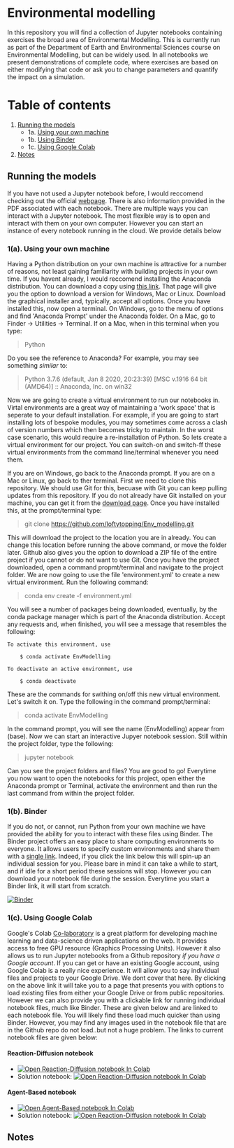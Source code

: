 # Environmental modelling

In this repository you will find a collection of Jupyter notebooks containing exercises the broad area of Environmental Modelling. This is currently run as part of the Department of Earth and Environmental Sciences course on Environmental Modelling, but can be widely used. In all notebooks we present demonstrations of complete code, where exercises are based on either modifying that code or ask you to change parameters and quantify the impact on a simulation.

# Table of contents
1. [Running the models](#Running)
     * 1a. [Using your own machine](#own)
     * 1b. [Using Binder](#Binder)
     * 1c. [Using Google Colab](#Colab)
2. [Notes](#Notes)

## Running the models<a name="Running"></a>

If you have not used a Jupyter notebook before, I would reccomend checking out the official [webpage](https://jupyter.org/). There is also information provided in the PDF associated with each notebook. There are multiple ways you can interact with a Jupyter notebook. The most flexible way is to open and interact with them on your own computer. However you can start an instance of every notebook running in the cloud. We provide details below

### 1(a). Using your own machine<a name="own"></a>

Having a Python distribution on your own machine is attractive for a number of reasons, not least gaining familiarity with building projects in your own time. If you havent already, I would reccomend installing the Anaconda distribution. You can download a copy using [this link](https://www.anaconda.com/products/individual). That page will give you the option to download a version for Windows, Mac or Linux. Download the graphical installer and, typically, accept all options. Once you have installed this, now open a terminal. On Windows, go to the menu of options and find 'Anaconda Prompt' under the Anaconda folder. On a Mac, go to Finder -> Utilities -> Terminal. If on a Mac, when in this terminal when you type:

> Python

Do you see the reference to Anaconda? For example, you may see something *similar* to:

> Python 3.7.6 (default, Jan  8 2020, 20:23:39) [MSC v.1916 64 bit (AMD64)] :: Anaconda, Inc. on win32

Now we are going to create a virtual environment to run our notebooks in. Virtal environments are a great way of maintaining a 'work space' that is seperate to your default installation. For example, if you are going to start installing lots of bespoke modules, you may sometimes come across a clash of version numbers which then becomes tricky to maintain. In the worst case scenario, this would require a re-installation of Python. So lets create a virtual environment for our project. You can switch-on and switch-ff these virtual environments from the command line/terminal whenever you need them.

If you are on Windows, go back to the Anaconda prompt. If you are on a Mac or Linux, go back to ther terminal. First we need to clone this repository. We should use Git for this, becuase with Git you can keep pulling updates from this repository. If you do not already have Git installed on your machine, you can get it from the [download page](https://git-scm.com/downloads). Once you have installed this, at the prompt/terminal type:

> git clone https://github.com/loftytopping/Env_modelling.git

This will download the project to the location you are in already. You can change this location before running the above command, or move the folder later. Github also gives you the option to download a ZIP file of the entire project if you cannot or do not want to use Git. Once you have the project downloaded, open a command propmt/terminal and navigate to the project folder. We are now going to use the file 'environment.yml' to create a new virtual environment. Run the following command:

> conda env create -f environment.yml

You will see a number of packages being downloaded, eventually, by the conda package manager which is part of the Anaconda distribution. Accept any requests and, when finished, you will see a message that resembles the following:

    To activate this environment, use
    
        $ conda activate EnvModelling
    
    To deactivate an active environment, use
    
        $ conda deactivate
        
These are the commands for swithing on/off this new virtual environment. Let's switch it on. Type the following in the command prompt/terminal:

> conda activate EnvModelling

In the command prompt, you will see the name (EnvModelling) appear from (base). Now we can start an interactive Jupyer notebook session. Still within the project folder, type the following:

> jupyter notebook

Can you see the project folders and files? You are good to go! Everytime you now want to open the notebooks for this project, open either the Anaconda prompt or Terminal, activate the environment and then run the last command from within the project folder.

### 1(b). Binder <a name="Binder"></a>

If you do not, or cannot, run Python from your own machine we have provided the ability for you to interact with these files using Binder. The Binder project offers an easy place to share computing environments to everyone. It allows users to specify custom environments and share them with a [single link](https://jupyter.org/binder). Indeed, if you click the link below this will spin-up an individual session for you. Please bare in mind it can take a while to start, and if idle for a short period these sessions will stop. However you can download your notebook file during the session. Everytime you start a Binder link, it will start from scratch.

[![Binder](https://mybinder.org/badge_logo.svg)](https://mybinder.org/v2/gh/loftytopping/Env_modelling/master)

### 1(c). Using Google Colab<a name="Colab"></a>

Google's Colab [Co-laboratory](https://colab.research.google.com) is a great platform for developing machine learning and data-science driven applications on the web. It provides access to free GPU resource (Graphics Processing Units). However it also allows us to run Jupyter notebooks from a Github repository *if you have a Google account*. If you can get or have an existing Google account, using Google Colab is a really nice experience. It will allow you to say individual files and projects to your Google Drive. We dont cover that here. By clicking on the above link it will take you to a page that presents you with options to load existing files from either your Google Drive or from public repositories. However we can also provide you with a clickable link for running individual notebook files, much like Binder. These are given below and are linked to each notebook file. You will likely find these load much quicker than using Binder. However, you may find any images used in the notebook file that are in the Github repo do not load..but not a huge problem. The links to current notebook files are given below:

#### Reaction-Diffusion notebook
 - [![Open Reaction-Diffusion notebook In Colab](https://colab.research.google.com/assets/colab-badge.svg)](https://colab.research.google.com/github/loftytopping/Env_modelling/blob/master/Spatio-temporal-modelling/Reaction_diffusion_2D.ipynb)
  - Solution notebook: [![Open Reaction-Diffusion notebook In Colab](https://colab.research.google.com/assets/colab-badge.svg)](https://colab.research.google.com/github/loftytopping/Env_modelling/blob/master/Spatio-temporal-modelling/Solutions/Reaction_diffusion_2D.ipynb)
#### Agent-Based notebook
 - [![Open Agent-Based notebook In Colab](https://colab.research.google.com/assets/colab-badge.svg)](https://colab.research.google.com/github/loftytopping/Env_modelling/blob/master/Spatio-temporal-modelling/Agent_based_2D.ipynb)
  - Solution notebook: [![Open Reaction-Diffusion notebook In Colab](https://colab.research.google.com/assets/colab-badge.svg)](https://colab.research.google.com/github/loftytopping/Env_modelling/blob/master/Spatio-temporal-modelling/Solutions/Agent_based_2D.ipynb)

## Notes <a name="Notes"></a>





